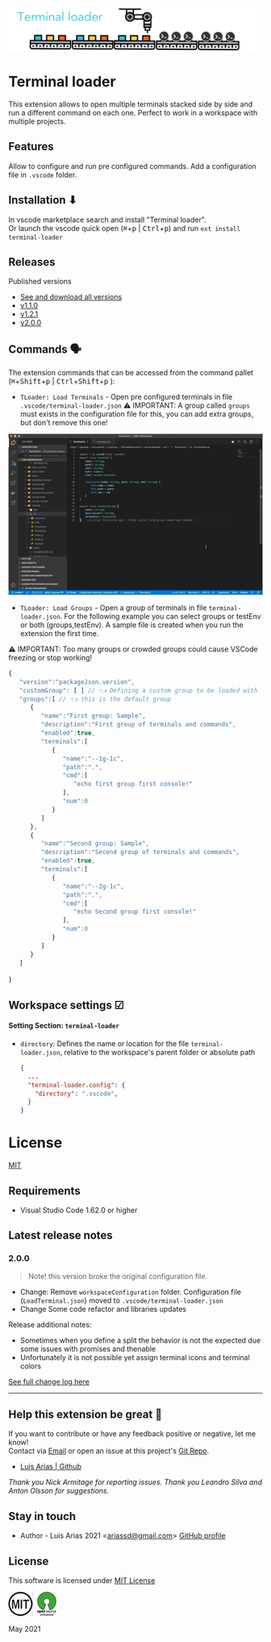 ![explorer](assets/header.png)

# Terminal loader

This extension allows to open multiple terminals stacked side by side and run a different command on each one. Perfect to work in a workspace with multiple projects.

## Features

Allow to configure and run pre configured commands.
Add a configuration file in `.vscode` folder.

## Installation ⬇

In vscode marketplace search and install "Terminal loader".  
Or launch the vscode quick open (<kbd>⌘</kbd>+<kbd>p</kbd> | <kbd>Ctrl</kbd>+<kbd>p</kbd>) and run `ext install terminal-loader`

## Releases

Published versions

- [See and download all versions](release/)
- [v1.1.0](https://marketplace.visualstudio.com/_apis/public/gallery/publishers/ariassd/vsextensions/terminal-loader/1.1.0/vspackage)
- [v1.2.1](https://marketplace.visualstudio.com/_apis/public/gallery/publishers/ariassd/vsextensions/terminal-loader/1.2.1/vspackage)
- [v2.0.0](release/)

## Commands 🗣

The extension commands that can be accessed from the command pallet (<kbd>⌘</kbd>+<kbd>Shift</kbd>+<kbd>p</kbd> | <kbd>Ctrl</kbd>+<kbd>Shift</kbd>+<kbd>p</kbd> ):

- `TLoader: Load Terminals` - Open pre configured terminals in file `.vscode/terminal-loader.json`
  ⚠️ IMPORTANT: A group called `groups` must exists in the configuration file for this, you can add extra groups, but don't remove this one!

![explorer](assets/Sample.gif)

- `TLoader: Load Groups` - Open a group of terminals in file `terminal-loader.json`. For the following example you can select groups or testEnv or both (groups,testEnv). A sample file is created when you run the extension the first time.

⚠️ IMPORTANT: Too many groups or crowded groups could cause VSCode freezing or stop working!

```javascript
{
   "version":"packageJson.version",
   "customGroup": [ ] // 👈 Defining a custom group to be loaded with `TLoader: Load Groups`
   "groups":[ // 👈 this is the default group
      {
         "name":"First group: Sample",
         "description":"First group of terminals and commands",
         "enabled":true,
         "terminals":[
            {
               "name":"--1g-1c",
               "path":".",
               "cmd":[
                  "echo first group first console!"
               ],
               "num":0
            }
         ]
      },
      {
         "name":"Second group: Sample",
         "description":"Second group of terminals and commands",
         "enabled":true,
         "terminals":[
            {
               "name":"--2g-1c",
               "path":".",
               "cmd":[
                  "echo Second group first console!"
               ],
               "num":0
            }
         ]
      }
   ]

}
```

## Workspace settings ☑

#### Setting Section: `terminal-loader`

- `directory`: Defines the name or location for the file `terminal-loader.json`, relative to the workspace's parent folder or absolute path

  ```json
  {
    ...
    "terminal-loader.config": {
      "directory": ".vscode",
    }
  }
  ```

# License

[MIT](https://github.com/ariassd/vscode-load-terminals/blob/master/LICENSE)

## Requirements

- Visual Studio Code 1.62.0 or higher

## Latest release notes

### 2.0.0

> Note! this version broke the original configuration file.

- Change: Remove `workspaceConfiguration` folder. Configuration file (`LoadTerminal.json`) moved to `.vscode/terminal-loader.json`
- Change Some code refactor and libraries updates

Release additional notes:

- Sometimes when you define a split the behavior is not the expected due some issues with promises and thenable
- Unfortunately it is not possible yet assign terminal icons and terminal colors

[See full change log here](CHANGELOG.md)

---

## Help this extension be great 💪

If you want to contribute or have any feedback positive or negative, let me know!  
Contact via [Email](ariassd@gmail.com) or open an issue at this project's [Git Repo](https://github.com/ariassd/vscode-load-terminals).

- [Luis Arias | Github](https://github.com/ariassd)

_Thank you Nick Armitage for reporting issues._
_Thank you Leandro Silva and Anton Olsson for suggestions._

## Stay in touch

- Author - Luis Arias 2021 <<ariassd@gmail.com>>
  [GitHub profile](https://github.com/ariassd)

## License

This software is licensed under [MIT License](LICENSE)

![](assets/MIT.png) ![](assets/open-source.png)

May 2021
